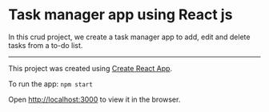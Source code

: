 # Task manager app using React js

In this crud project, we create a task manager app to add, edit and delete tasks from a to-do list. 

---
This project was created using [Create React App](https://github.com/facebook/create-react-app).

To run the app: `npm start`

Open [http://localhost:3000](http://localhost:3000) to view it in the browser.
